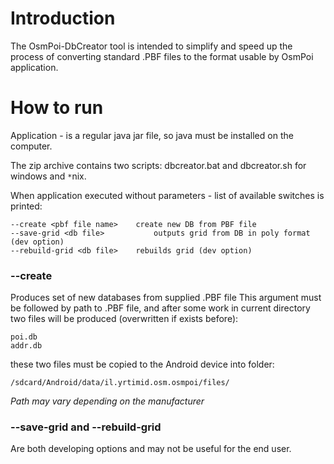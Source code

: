 # Introduction #

The OsmPoi-DbCreator tool is intended to simplify and speed up the process of converting standard .PBF files to the format usable by OsmPoi application.


# How to run #
Application - is a regular java jar file, so java must be installed on the computer.

The zip archive contains two scripts: dbcreator.bat and dbcreator.sh for windows and `*`nix.

When application executed without parameters - list of available switches is printed:
```
--create <pbf file name>	create new DB from PBF file
--save-grid <db file>	        outputs grid from DB in poly format (dev option)
--rebuild-grid <db file>	rebuilds grid (dev option)
```

### --create ###
Produces set of new databases from supplied .PBF file
This argument must be followed by path to .PBF file, and after some work in current directory two files will be produced (overwritten if exists before):
```
poi.db
addr.db
```
these two files must be copied to the Android device into folder:
```
/sdcard/Android/data/il.yrtimid.osm.osmpoi/files/
```
_Path may vary depending on the manufacturer_

### --save-grid and --rebuild-grid ###
Are both developing options and may not be useful for the end user.